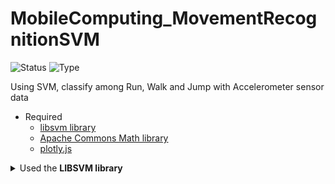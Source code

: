 # MobileComputing_MovementRecognitionSVM
![Status](https://img.shields.io/badge/status-ongoing-orange.svg)
![Type](https://img.shields.io/badge/type-academic-yellow.svg)

Using SVM, classify among Run, Walk and Jump with Accelerometer sensor data

- Required
  -  [libsvm library](https://github.com/cjlin1/libsvm/tree/master/java)
  -  [Apache Commons Math library](http://commons.apache.org/proper/commons-math/download_math.cgi)
  -  [plotly.js](https://cdn.plot.ly/plotly-latest.min.js)

<details>
  <summary> Used the <b>LIBSVM library</b> </summary> 
  <p>
    <table>
      <tbody>
        <tr>
          <td>Author</td>
          <td>Chang, Chih-Chung and Lin, Chih-Jen</td>
        </tr>
        <tr>
          <td>Title</td>
          <td>LIBSVM: A library for support vector machines</td>
        </tr>
        <tr>
          <td>Journal</td>
          <td>ACM Transactions on Intelligent Systems and Technology
            <table>
              <tbody>
                <tr>
                  <th>Pages</th>
                  <th>Volume</th>
                  <th>Issue</th>
                  <th>Year</th>
                </tr>
                <tr>
                  <td>27:1--27:27</td>
                  <td>2</td>
                  <td>3</td>
                  <td>2011</td>
                </tr>
              </tbody>
            </table>
          </td>
        </tr>
        <tr>
          <td colspan="2">Software available at http://www.csie.ntu.edu.tw/~cjlin/libsvm</td>
        </tr>
      </tbody>
    </table>
  </p>
</details>
